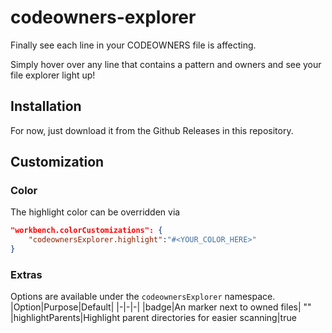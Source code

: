 # codeowners-explorer

Finally see each line in your CODEOWNERS file is affecting.

Simply hover over any line that contains a pattern and owners and see your file explorer light up!

## Installation

For now, just download it from the Github Releases in this repository.

## Customization
### Color
The highlight color can be overridden via
```json
"workbench.colorCustomizations": {
    "codeownersExplorer.highlight":"#<YOUR_COLOR_HERE>"
}
```
### Extras
Options are available under the `codeownersExplorer` namespace.
|Option|Purpose|Default|
|-|-|-|
|badge|An marker next to owned files| ""
|highlightParents|Highlight parent directories for easier scanning|true

